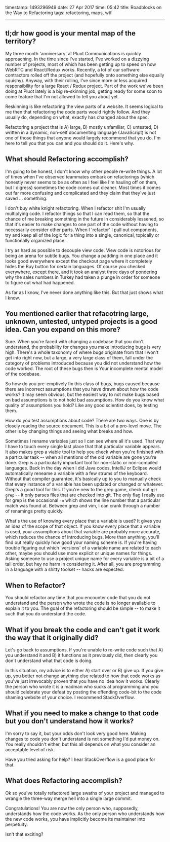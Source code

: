 timestamp: 1493296949
date: 27 Apr 2017
time: 05:42
title: Roadblocks on the Way to Refactoring
tags: refactoring, maps, wtf

---

## tl;dr how good is your mental map of the territory?

My three month 'anniversary' at Pluot Communications is quickly approaching.  In the time since I've started, I've worked on a dizzying number of projects, most of which has been getting up to speed on how WebRTC and React/Redux works.  Recently, a lot of our software contractors rolled off the project (and hopefully onto something else equally squishy).  Anyway, with their rolling, I've since more or less acquired responsibility for a large React / Redux project.  Part of the work we've been doing at Pluot lately is a big re-skinning job, getting ready for some soon to come feature that I'm not allowed to tell you about yet.

Reskinning is like refactoring the view parts of a website.  It seems logical to me then that refactoring the code parts would rightly follow.  And they usually do, depending on what, exactly has changed about the spec.

Refactoring a project that is A) large, B) mostly unfamiliar, C) untested, D) written in a dynamic, non-self documenting language (JavaScript) is not one of those things that anyone would largely recommend that you do.  I'm here to tell you that you can and you should do it.  Here's why.

## What should Refactoring accomplish?

I'm going to be honest, I don't know why other people re-write things.  A lot of times when I've observed teammates embark on refactorings (which honestly never seems to be as often as I feel like I'm hauling off on them, but I digress) sometimes the code comes out cleaner. Most times it comes out far more confusing and complicated and they claim that they've just saved ... something.

I don't buy white knight refactoring.  When I refactor shit I'm usually multiplying code.  I refactor things so that I can read them, so that the chance of me breaking something in the future in considerably lessened, so that it's easier to make changes to one part of the code without having to necessarily consider other parts.  When I 'refactor' I pull out components, try and keep all of the logic for a thing into a single, canonical, topically or functionally organized place.

I try as hard as possible to decouple view code.  View code is notorious for being an arena for subtle bugs.  You change a padding in one place and it looks good everywhere except the checkout page where it completely hides the Buy button for certain languages.  Of course you checked everywhere, except there, and it took an analyst three days of pondering why the sales numbers in Turkey had taken a plunge in order for someone to figure out what had happened.  

As far as I know, I've never done anything like this. But that just shows what I know.

## You mentioned earlier that refacotring large, unknown, untested, untyped projects is a good idea. Can you expand on this more?

Sure. When you're faced with changing a codebase that you don't understand, the probability for changes you make introducing bugs is very high.  There's a whole taxonomy of where bugs originate from that I won't get into right now, but a large, a very large class of them, fall under the category of problems introduced because you did not understand how the code worked.  The root of these bugs then is Your incomplete mental model of the codebase.

So how do you pre-emptively fix this class of bugs, bugs caused because there are incorrect assumptions that you have drawn about how the code works?  It may seem obvious, but the easiest way to not make bugs based on bad assumptions is to not hold bad assumptions.  How do you know what quality of assumptions you hold?  Like any good scientist does, by testing them.

How do you test assumptions about code?  There are two ways. One is by closely reading the source document. This is a bit of a pro-level move. The other is by changing things and seeing what breaks and how.


Sometimes I rename variables just so I can see where all it's used.  That way I have to touch every single last place that that particular variable appears.  It also makes grep a viable tool to help you check when you're finished with a particular task -- when all mentions of the old variable are gone you're done.  Grep is a particularly important tool for non-static or non-compiled languages.  Back in the day when I did Java codes, IntelliJ or Eclipse would automatically reneame a variable with a few strums of the keyboard.  Without that compiler guarantee, it's basically up to you to manually check that every instance of a variable has been updated or changed or whatever.  Grep's a good tool for this.  If you're new to the grep game, check out `git grep` -- it only parses files that are checked into git.  The only flag I really use for grep is the occasional `-n` which shows the line number that a particular match was found at.  Between grep and vim, I can crank through a number of renamings pretty quickly.

What's the use of knowing every place that a variable is used? It gives you an idea of the scope of that object. If you know every place that a variable is used, your assumptions about that variable are probably more accurate, which reduces the chance of introducing bugs.  More than anything, you'll find out really quickly how good your naming scheme is.  If you're having trouble figuring out which 'versions' of a variable name are related to each other, maybe you should use more explicit or unique names for things. Asking someone to use a project unique name for every variable is a bit of a tall order, but hey no harm in considering it.  After all, you are programming in a language with a shitty toolset -- hacks are expected.

## When to Refactor?

You should refactor any time that you encounter code that you do not understand and the person who wrote the code is no longer available to explain it to you. The goal of the refactoring should be simple -- to make it such that you do understand the code.

## What if you break the code and can't get it work the way that it originally did?  

Let's go back to assumptions. If you're unable to re-write code such that A) you understand it and B) it functions as it previously did, then clearly you don't understand what that code is doing.

In this situation, my advice is to either A) start over or B) give up.  If you give up, you better not change anything else related to how that code works as you've just irrevocably proven that you have no idea how it works.  Clearly the person who wrote it is a madman who sucks at programming and you should celebrate your defeat by posting the offending code-bit to the code shaming website of your choice. I recommend StackOverflow.

## What if you need to make a change to that code but you don't understand how it works? 

I'm sorry to say it, but your odds don't look very good here.  Making changes to code you don't understand is not something I'd put money on.  You really shouldn't either, but this all depends on what you consider an acceptable level of risk.

Have you tried asking for help? I hear StackOverflow is a good place for that.


## What does Refactoring accomplish?

Ok so you've totally refactored large swaths of your project and managed to wrangle the three-way merge hell into a single large commit.

Congratulations!  You are now the only person who, supposedly, understands how the code works.  As the only person who understands how the new code works, you have implicitly become its maintainer into perpetuity.


Isn't that exciting?
